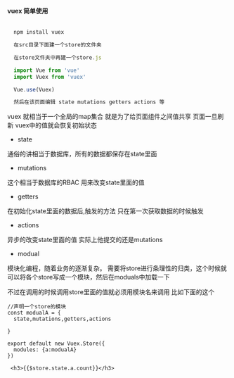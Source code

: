 #### vuex 简单使用

```javascript

  npm install vuex

  在src目录下面建一个store的文件夹

  在store文件夹中再建一个store.js

  import Vue from 'vue'
  import Vuex from 'vuex'

  Vue.use(Vuex)

  然后在该页面编辑 state mutations getters actions 等

```

vuex 就相当于一个全局的map集合  就是为了给页面组件之间值共享   页面一旦刷新  vuex中的值就会恢复初始状态

- state

 通俗的讲相当于数据库，所有的数据都保存在state里面

- mutations

 这个相当于数据库的RBAC 用来改变state里面的值

- getters

 在初始化state里面的数据后,触发的方法 只在第一次获取数据的时候触发

- actions

 异步的改变state里面的值 实际上他提交的还是mutations

- modual

 模块化编程，随着业务的逐渐复杂。 需要将store进行条理性的归类，这个时候就可以将各个store写成一个模块，然后在moduals中加载一下

 不过在调用的时候调用store里面的值就必须用模块名来调用 比如下面的这个

    //声明一个store的模块
    const modualA = {
      state,mutations,getters,actions

    }

    export default new Vuex.Store({
      modules: {a:modualA}
    })

     <h3>{{$store.state.a.count}}</h3>

